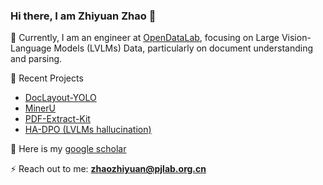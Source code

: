 ### Hi there, I am Zhiyuan Zhao 👋

🌱 Currently, I am an engineer at [OpenDataLab](https://github.com/opendatalab), focusing on Large Vision-Language Models (LVLMs) Data, particularly on document understanding and parsing.

🌟 Recent Projects
  - [DocLayout-YOLO](https://github.com/opendatalab/DocLayout-YOLO)
  - [MinerU](https://github.com/opendatalab/MinerU)
  - [PDF-Extract-Kit](https://github.com/opendatalab/PDF-Extract-Kit)
  - [HA-DPO (LVLMs hallucination)](https://github.com/opendatalab/HA-DPO)

🔭 Here is my [google scholar](https://scholar.google.com/citations?user=K0BNv0YAAAAJ&hl=en)

⚡ Reach out to me: **zhaozhiyuan@pjlab.org.cn**

